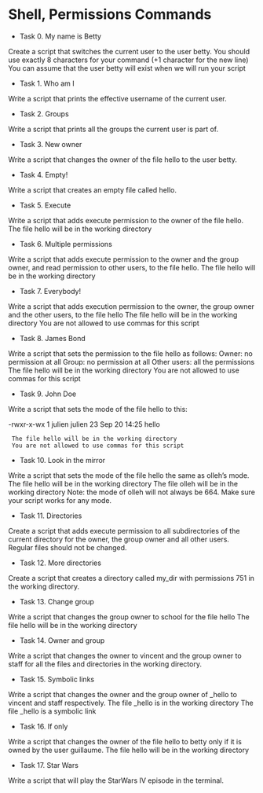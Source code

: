 # Shell, Permissions Commands

- Task 0. My name is Betty

Create a script that switches the current user to the user betty.
     You should use exactly 8 characters for your command (+1 character for the new line)
     You can assume that the user betty will exist when we will run your script

- Task 1. Who am I

Write a script that prints the effective username of the current user.

- Task 2. Groups

Write a script that prints all the groups the current user is part of.

- Task 3. New owner

Write a script that changes the owner of the file hello to the user betty.

- Task 4. Empty!

Write a script that creates an empty file called hello.

- Task 5. Execute

Write a script that adds execute permission to the owner of the file hello.
     The file hello will be in the working directory

- Task 6. Multiple permissions

Write a script that adds execute permission to the owner and the group owner, and read permission to other users, to the file hello.
     The file hello will be in the working directory

- Task 7. Everybody!

Write a script that adds execution permission to the owner, the group owner and the other users, to the file hello
     The file hello will be in the working directory
     You are not allowed to use commas for this script

- Task 8. James Bond

Write a script that sets the permission to the file hello as follows:
     Owner: no permission at all
     Group: no permission at all
     Other users: all the permissions
The file hello will be in the working directory You are not allowed to use commas for this script

- Task 9. John Doe

Write a script that sets the mode of the file hello to this:

-rwxr-x-wx 1 julien julien 23 Sep 20 14:25 hello

     The file hello will be in the working directory
     You are not allowed to use commas for this script

- Task 10. Look in the mirror

Write a script that sets the mode of the file hello the same as olleh’s mode.
     The file hello will be in the working directory
     The file olleh will be in the working directory
Note: the mode of olleh will not always be 664. Make sure your script works for any mode.

- Task 11. Directories

Create a script that adds execute permission to all subdirectories of the current directory for the owner, the group owner and all other users.
Regular files should not be changed.

- Task 12. More directories

Create a script that creates a directory called my_dir with permissions 751 in the working directory.

- Task 13. Change group

Write a script that changes the group owner to school for the file hello
     The file hello will be in the working directory

- Task 14. Owner and group

Write a script that changes the owner to vincent and the group owner to staff for all the files and directories in the working directory.

- Task 15. Symbolic links

Write a script that changes the owner and the group owner of _hello to vincent and staff respectively.
     The file _hello is in the working directory
     The file _hello is a symbolic link

- Task 16. If only

Write a script that changes the owner of the file hello to betty only if it is owned by the user guillaume.
     The file hello will be in the working directory

- Task 17. Star Wars

Write a script that will play the StarWars IV episode in the terminal.
